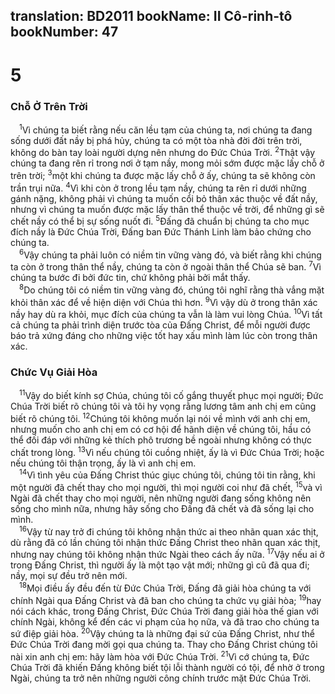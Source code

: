 translation: BD2011
bookName: II Cô-rinh-tô 
bookNumber: 47
-------

<div class="title"><h1>5</h1><h3>Chỗ Ở Trên Trời</h3></div>
<span class="verse 2co_5_1"> <sup>1</sup>Vì chúng ta biết rằng nếu căn lều tạm của chúng ta, nơi chúng ta đang sống dưới đất nầy bị phá hủy, chúng ta có một tòa nhà đời đời trên trời, không do bàn tay loài người dựng nên nhưng do Ðức Chúa Trời. </span>
<span class="verse 2co_5_2"><sup>2</sup>Thật vậy chúng ta đang rên rỉ trong nơi ở tạm nầy, mong mỏi sớm được mặc lấy chỗ ở trên trời; </span>
<span class="verse 2co_5_3"><sup>3</sup>một khi chúng ta được mặc lấy chỗ ở ấy, chúng ta sẽ không còn trần trụi nữa. </span>
<span class="verse 2co_5_4"><sup>4</sup>Vì khi còn ở trong lều tạm nầy, chúng ta rên rỉ dưới những gánh nặng, không phải vì chúng ta muốn cổi bỏ thân xác thuộc về đất nầy, nhưng vì chúng ta muốn được mặc lấy thân thể thuộc về trời, để những gì sẽ chết nầy có thể bị sự sống nuốt đi. </span>
<span class="verse 2co_5_5"><sup>5</sup>Ðấng đã chuẩn bị chúng ta cho mục đích nầy là Ðức Chúa Trời, Ðấng ban Ðức Thánh Linh làm bảo chứng cho chúng ta.<br/></span>
<span class="verse 2co_5_6"> <sup>6</sup>Vậy chúng ta phải luôn có niềm tin vững vàng đó, và biết rằng khi chúng ta còn ở trong thân thể nầy, chúng ta còn ở ngoài thân thể Chúa sẽ ban. </span>
<span class="verse 2co_5_7"><sup>7</sup>Vì chúng ta bước đi bởi đức tin, chứ không phải bởi mắt thấy. <br/></span>
<span class="verse 2co_5_8"> <sup>8</sup>Do chúng tôi có niềm tin vững vàng đó, chúng tôi nghĩ rằng thà vắng mặt khỏi thân xác để về hiện diện với Chúa thì hơn. </span>
<span class="verse 2co_5_9"><sup>9</sup>Vì vậy dù ở trong thân xác nầy hay dù ra khỏi, mục đích của chúng ta vẫn là làm vui lòng Chúa. </span>
<span class="verse 2co_5_10"><sup>10</sup>Vì tất cả chúng ta phải trình diện trước tòa của Ðấng Christ, để mỗi người được báo trả xứng đáng cho những việc tốt hay xấu mình làm lúc còn trong thân xác.<br/></span>
<div class="title"><h3>Chức Vụ Giải Hòa</h3></div>
<span class="verse 2co_5_11"> <sup>11</sup>Vậy do biết kính sợ Chúa, chúng tôi cố gắng thuyết phục mọi người; Ðức Chúa Trời biết rõ chúng tôi và tôi hy vọng rằng lương tâm anh chị em cũng biết rõ chúng tôi. </span>
<span class="verse 2co_5_12"><sup>12</sup>Chúng tôi không muốn lại nói về mình với anh chị em, nhưng muốn cho anh chị em có cơ hội để hãnh diện về chúng tôi, hầu có thể đối đáp với những kẻ thích phô trương bề ngoài nhưng không có thực chất trong lòng. </span>
<span class="verse 2co_5_13"><sup>13</sup>Vì nếu chúng tôi cuồng nhiệt, ấy là vì Ðức Chúa Trời; hoặc nếu chúng tôi thận trọng, ấy là vì anh chị em.<br/></span>
<span class="verse 2co_5_14"> <sup>14</sup>Vì tình yêu của Ðấng Christ thúc giục chúng tôi, chúng tôi tin rằng, khi một người đã chết thay cho mọi người, thì mọi người coi như đã chết, </span>
<span class="verse 2co_5_15"><sup>15</sup>và vì Ngài đã chết thay cho mọi người, nên những người đang sống không nên sống cho mình nữa, nhưng hãy sống cho Ðấng đã chết và đã sống lại cho mình.<br/></span>
<span class="verse 2co_5_16"> <sup>16</sup>Vậy từ nay trở đi chúng tôi không nhận thức ai theo nhãn quan xác thịt, dù rằng đã có lần chúng tôi nhận thức Ðấng Christ theo nhãn quan xác thịt, nhưng nay chúng tôi không nhận thức Ngài theo cách ấy nữa. </span>
<span class="verse 2co_5_17"><sup>17</sup>Vậy nếu ai ở trong Ðấng Christ, thì người ấy là một tạo vật mới; những gì cũ đã qua đi; nầy, mọi sự đều trở nên mới.<br/></span>
<span class="verse 2co_5_18"> <sup>18</sup>Mọi điều ấy đều đến từ Ðức Chúa Trời, Ðấng đã giải hòa chúng ta với chính Ngài qua Ðấng Christ và đã ban cho chúng ta chức vụ giải hòa; </span>
<span class="verse 2co_5_19"><sup>19</sup>hay nói cách khác, trong Ðấng Christ, Ðức Chúa Trời đang giải hòa thế gian với chính Ngài, không kể đến các vi phạm của họ nữa, và đã trao cho chúng ta sứ điệp giải hòa. </span>
<span class="verse 2co_5_20"><sup>20</sup>Vậy chúng ta là những đại sứ của Ðấng Christ, như thể Ðức Chúa Trời đang mời gọi qua chúng ta. Thay cho Ðấng Christ chúng tôi nài xin anh chị em: hãy làm hòa với Ðức Chúa Trời. </span>
<span class="verse 2co_5_21"><sup>21</sup>Vì cớ chúng ta, Ðức Chúa Trời đã khiến Ðấng không biết tội lỗi thành người có tội, để nhờ ở trong Ngài, chúng ta trở nên những người công chính trước mặt Ðức Chúa Trời.<br/></span>
